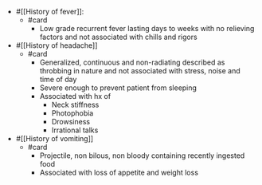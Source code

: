 - #[[History of fever]]:
	- #card
		- Low grade recurrent fever lasting days to weeks with no relieving factors and not associated with chills and rigors
- #[[History of headache]]
	- #card
		- Generalized, continuous and non-radiating described as throbbing in nature and not associated with stress, noise and time of day
		- Severe enough to prevent patient from sleeping
		- Associated with hx of
			- Neck stiffness
			- Photophobia
			- Drowsiness
			- Irrational talks
- #[[History of vomiting]]
	- #card
		- Projectile, non bilous, non bloody containing recently ingested food
		- Associated with loss of appetite and weight loss